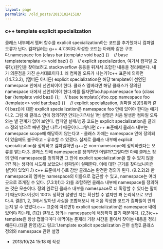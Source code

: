 ```yaml
---
layout: page
permalink: /old_posts/201310241518/
---
```


### c++ template explicit specialization

클래스 내부에서 멤버 함수를 explicit specialization하는 코드를 추가했더니 컴파일 오류가 난다. 컴파일러는 g++ 4.7.3이다.작성한 코드는 아래와 같은 구조다.namespace foo {class bar {template <typename T> void baz() {}    // base templatetemplate <> void baz<int>() {}    // explicit specialization, 여기서 컴파일 오류!};}원인을 찾아보려고 stackoverflow 등등을 뒤져서 조합한 내용을 정리해본다. 내가 의문점을 가진 순서대로이다.1. 왜 컴파일 오류가 나는가?c++ 표준에 의하면 (14.7.3.2), (멤버든 아니든) explicit specialization은 해당 template이 선언된 namespace 안에서 선언되어야 한다. 클래스 멤버라면 해당 클래스가 정의된 namespace 내에서 선언되어야 한다.예를 들자면foo.hpp:namespace foo {class bar {template <typename T> void baz() {};    // base template};}foo.cpp:namespace foo {template<> void bar::baz<int>() {}    // explicit specialization, 컴파일 성공!}위와 같이 baz()에 대한 explicit specialization은 namespace foo 안에 있어야 한다는 얘기다.2. 그럼 왜 클래스 안에 정의하면 안되는가?사실 1번 설명은 처음 발생한 컴파일 오류와는 별 관계가 없어 보인다. 컴파일 실패/성공 코드는 explicit specialization을 클래스 정의 밖으로 빼낸 점만 다르기 때문이다.그렇다면 c++ 표준에서 클래스 내부는 namespace scope에 해당하지 않는다고 - 클래스 자체는 namespace 안에 정의되어 있음에도 불구하고 - 유추할 수 있겠다. 실제로 클래스 내부에 explicit specialization을 정의하고 컴파일하면 g++은 non-namescope에 정의하였다는 오류를 뱉는다.3. 클래스 안에 namespace를 정의하면 어떨까?그렇다면 아예 클래스 정의 안에 namespace를 정의하면 그 안에 explicit specialization을 할 수 있지 않을까? 하는 생각에 시도해 보았으나 컴파일이 실패한다. 이에 대한 근거를 찾다보니이런 설명이 있었다.1) c++ 표준에서 {}로 감싼 클래스는 완전한 정의가 된다. (9.2.2)2) 한 namespace의 멤버는 namespace의 이름으로 접근할 수 있고, namespace는 여러 곳으로 쪼개질 수 있다. (7.3.1)1)과 2)를 조합하면 클래스 내부에 namespace를 정의하는 것은 모순이다. 정의 완료된 클래스 내부를 namespace로 더 확장할 수 있다는 말이기 때문이다.이것이 100% 정확한 설명인 지는 확신할 수 없지만 꽤 논리적으로 보인다.4. 결론1, 2, 3에서 알아낸 사실을 조합해보니 왜 처음 작성한 코드가 컴파일이 안되는지 알 수 있었다.c++ 표준에 따르면1) explicit specialization은 namespace 내에 있어야 하는데, (1)2) 클래스 정의는 namespace에 해당하지 않기 때문이다. (2,3)c++ template은 항상 접할때마다 애먹이는 존재라 기왕 시간을 들여서 찾아본 내용을 정리해둔다.(태클 환영)참고 링크:1.template explicit specialization 관련 설명2.클래스 정의와 namespace 관련 설명



- 2013/10/24 15:18 에 작성